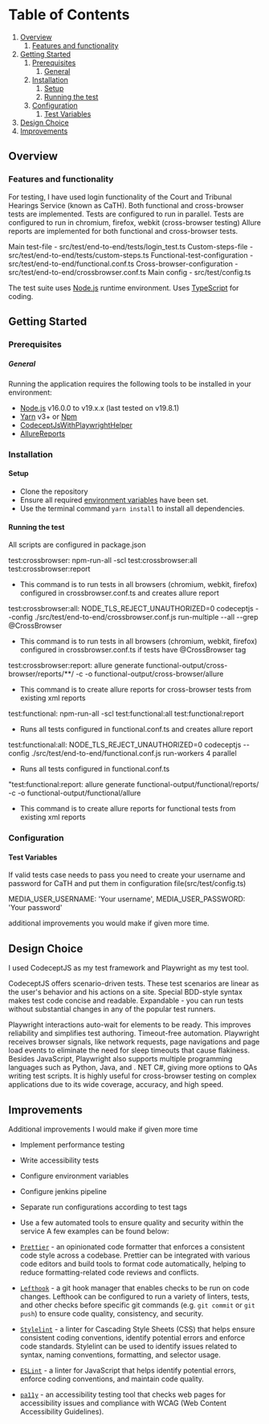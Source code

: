 # Table of Contents

1. [Overview](#overview)
    1. [Features and functionality](#features-and-functionality)
2. [Getting Started](#getting-started)
    1. [Prerequisites](#prerequisites)
        1. [General](#general)
    2. [Installation](#installation)
        1. [Setup](#setup)
        2. [Running the test](#running-the-test)
    3. [Configuration](#configuration)
        1. [Test Variables](#test-variables)
3. [Design Choice](#my-design-choices)
4. [Improvements](#additional-improvements-I-would-make-if-given-more-time)
          

## Overview

### Features and functionality

For testing, I have used login functionality of the Court and Tribunal Hearings Service (known as CaTH). 
Both functional and cross-browser tests are implemented.
Tests are configured to run in parallel.
Tests are configured to run in chromium, firefox, webkit (cross-browser testing)
Allure reports are implemented for both functional and cross-browser tests.

Main test-file - src/test/end-to-end/tests/login_test.ts
Custom-steps-file - src/test/end-to-end/tests/custom-steps.ts
Functional-test-configuration - src/test/end-to-end/functional.conf.ts
Cross-browser-configuration - src/test/end-to-end/crossbrowser.conf.ts
Main config - src/test/config.ts

The test suite uses [Node.js](https://nodejs.org/en) runtime environment.
Uses [TypeScript](https://www.typescriptlang.org/) for coding.

## Getting Started

### Prerequisites

##### General

Running the application requires the following tools to be installed in your environment:

- [Node.js](https://nodejs.org/) v16.0.0 to v19.x.x (last tested on v19.8.1)
- [Yarn](https://yarnpkg.com/) v3+ or [Npm](https://www.npmjs.com/)
- [CodeceptJsWithPlaywrightHelper](https://codecept.io/helpers/Playwright/)
- [AllureReports](https://docs.qameta.io/allure/)


### Installation

#### Setup

-   Clone the repository
-   Ensure all required [environment variables](#environment-variables) have been set.
-   Use the terminal command `yarn install` to install all dependencies.

#### Running the test

All scripts are configured in package.json

test:crossbrowser: npm-run-all -scl test:crossbrowser:all test:crossbrowser:report
- This command is to run tests in all browsers (chromium, webkit, firefox) configured in crossbrowser.conf.ts and creates allure report

test:crossbrowser:all: NODE_TLS_REJECT_UNAUTHORIZED=0 codeceptjs --config ./src/test/end-to-end/crossbrowser.conf.js run-multiple --all --grep @CrossBrowser
- This command is to run tests in all browsers (chromium, webkit, firefox) configured in crossbrowser.conf.ts if tests have @CrossBrowser tag 

test:crossbrowser:report: allure generate functional-output/cross-browser/reports/**/ -c -o functional-output/cross-browser/allure
- This command is to create allure reports for cross-browser tests from existing xml reports

test:functional: npm-run-all -scl test:functional:all test:functional:report
- Runs all tests configured in functional.conf.ts and creates allure report

test:functional:all: NODE_TLS_REJECT_UNAUTHORIZED=0 codeceptjs --config ./src/test/end-to-end/functional.conf.js run-workers 4 parallel
- Runs all tests configured in functional.conf.ts 

 "test:functional:report: allure generate functional-output/functional/reports/ -c -o functional-output/functional/allure
- This command is to create allure reports for functional tests from existing xml reports

### Configuration

#### Test Variables

If valid tests case needs to pass you need to create your username and password for CaTH
and put them in configuration file(src/test/config.ts)

MEDIA_USER_USERNAME: 'Your username',
MEDIA_USER_PASSWORD: 'Your password'

additional improvements you would make if given more time.

## Design Choice

I used CodeceptJS as my test framework and Playwright as my test tool.

CodeceptJS offers scenario-driven tests. These test scenarios are linear as the user's behavior and his actions on a site.
Special BDD-style syntax makes test code concise and readable. 
Expandable - you can run tests without substantial changes in any of the popular test runners.

Playwright interactions auto-wait for elements to be ready. This improves reliability and simplifies test authoring. 
Timeout-free automation. Playwright receives browser signals, like network requests, page navigations and page load events to eliminate the need for sleep timeouts that cause flakiness.
Besides JavaScript, Playwright also supports multiple programming languages such as Python, Java, and . NET C#, giving more options to QAs writing test scripts.
It is highly useful for cross-browser testing on complex applications due to its wide coverage, accuracy, and high speed.

## Improvements

Additional improvements I would make if given more time

 - Implement performance testing
 - Write accessibility tests
 - Configure environment variables
 - Configure jenkins pipeline
 - Separate run configurations according to test tags
 - Use a few automated tools to ensure quality and security within the service
   A few examples can be found below:

-   [`Prettier`](https://prettier.io/) - an opinionated code formatter that enforces a consistent code style across a codebase. Prettier can be integrated with various code editors and build tools to format code automatically, helping to reduce formatting-related code reviews and conflicts.

-   [`Lefthook`](https://github.com/evilmartians/lefthook) - a git hook manager that enables checks to be run on code changes. Lefthook can be configured to run a variety of linters, tests, and other checks before specific git commands (e.g. `git commit` or `git push`) to ensure code quality, consistency, and security.

-   [`Stylelint`](https://stylelint.io/) - a linter for Cascading Style Sheets (CSS) that helps ensure consistent coding conventions, identify potential errors and enforce code standards. Stylelint can be used to identify issues related to syntax, naming conventions, formatting, and selector usage.

-   [`ESLint`](https://eslint.org/) - a linter for JavaScript that helps identify potential errors, enforce coding conventions, and maintain code quality.

-   [`pa11y`](https://pa11y.org/) - an accessibility testing tool that checks web pages for accessibility issues and compliance with WCAG (Web Content Accessibility Guidelines).
